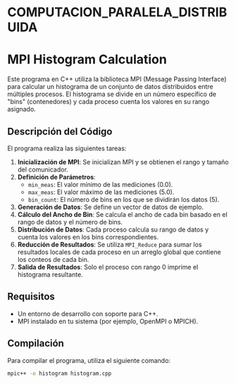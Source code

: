 # COMPUTACION_PARALELA_DISTRIBUIDA

# MPI Histogram Calculation

Este programa en C++ utiliza la biblioteca MPI (Message Passing Interface) para calcular un histograma de un conjunto de datos distribuidos entre múltiples procesos. El histograma se divide en un número específico de "bins" (contenedores) y cada proceso cuenta los valores en su rango asignado.

## Descripción del Código

El programa realiza las siguientes tareas:

1. **Inicialización de MPI**: Se inicializan MPI y se obtienen el rango y tamaño del comunicador.
2. **Definición de Parámetros**:
    - `min_meas`: El valor mínimo de las mediciones (0.0).
    - `max_meas`: El valor máximo de las mediciones (5.0).
    - `bin_count`: El número de bins en los que se dividirán los datos (5).
3. **Generación de Datos**: Se define un vector de datos de ejemplo.
4. **Cálculo del Ancho de Bin**: Se calcula el ancho de cada bin basado en el rango de datos y el número de bins.
5. **Distribución de Datos**: Cada proceso calcula su rango de datos y cuenta los valores en los bins correspondientes.
6. **Reducción de Resultados**: Se utiliza `MPI_Reduce` para sumar los resultados locales de cada proceso en un arreglo global que contiene los conteos de cada bin.
7. **Salida de Resultados**: Solo el proceso con rango 0 imprime el histograma resultante.

## Requisitos

- Un entorno de desarrollo con soporte para C++.
- MPI instalado en tu sistema (por ejemplo, OpenMPI o MPICH).

## Compilación

Para compilar el programa, utiliza el siguiente comando:

```bash
mpic++ -o histogram histogram.cpp
